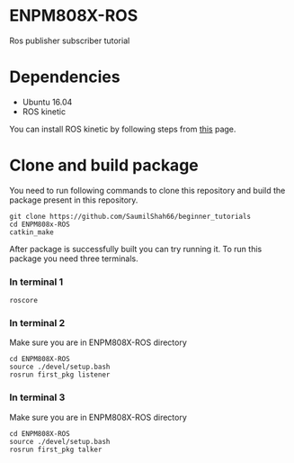 # ENPM808X-ROS
Ros publisher subscriber tutorial

# Dependencies

* Ubuntu 16.04
* ROS kinetic

You can install ROS kinetic by following steps from [this](http://wiki.ros.org/kinetic/Installation/Ubuntu) page.

# Clone and build package

You need to run following commands to clone this repository and build the package present in this repository.

```
git clone https://github.com/SaumilShah66/beginner_tutorials
cd ENPM808x-ROS
catkin_make

```

After package is successfully built you can try running it. To run this package you need three terminals.

### In terminal 1
```
roscore
```
### In terminal 2
Make sure you are in ENPM808X-ROS directory
```
cd ENPM808X-ROS 
source ./devel/setup.bash
rosrun first_pkg listener
```

### In terminal 3
Make sure you are in ENPM808X-ROS directory
```
cd ENPM808X-ROS 
source ./devel/setup.bash
rosrun first_pkg talker
```
